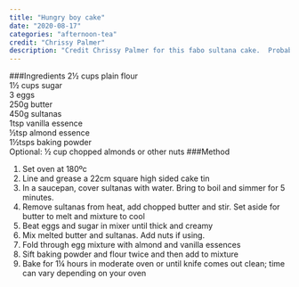 ```yaml
---
title: "Hungry boy cake"
date: "2020-08-17"
categories: "afternoon-tea"
credit: "Chrissy Palmer"
description: "Credit Chrissy Palmer for this fabo sultana cake.  Probably my fav fruit cake.  Stays moist for ages and has great flavour."
---
```

###Ingredients
2½ cups plain flour  
1½ cups sugar  
3 eggs  
250g butter  
450g sultanas  
1tsp vanilla essence  
½tsp almond essence  
1½tsps baking powder  
Optional: ½ cup chopped almonds or other nuts
###Method

1. Set oven at 180ºc
2. Line and grease a 22cm square high sided cake tin
3. In a saucepan, cover sultanas with water.  Bring to boil and simmer for 5 minutes.
4. Remove sultanas from heat, add chopped butter and stir.  Set aside for butter to melt and mixture to cool
5. Beat eggs and sugar in mixer until thick and creamy
6. Mix melted butter and sultanas.  Add nuts if using.
7. Fold through egg mixture with almond and vanilla essences
8. Sift baking powder and flour twice and then add to mixture
9. Bake for 1¼ hours in moderate oven or until knife comes out clean; time can vary depending on your oven
